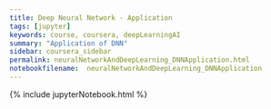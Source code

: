 ```yaml
---
title: Deep Neural Network - Application
tags: [jupyter]
keywords: course, coursera, deepLearningAI
summary: "Application of DNN"
sidebar: coursera_sidebar
permalink: neuralNetworkAndDeepLearning_DNNApplication.html
notebookfilename:  neuralNetworkAndDeepLearning_DNNApplication
---
```


{% include jupyterNotebook.html %}